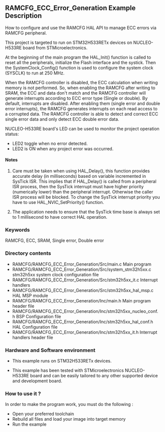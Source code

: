 ## <b>RAMCFG_ECC_Error_Generation Example Description</b>

How to configure and use the RAMCFG HAL API to manage ECC errors via RAMCFG peripheral.

This project is targeted to run on STM32H533RETx devices on NUCLEO-H533RE board from STMicroelectronics.

At the beginning of the main program the HAL_Init() function is called to reset
all the peripherals, initialize the Flash interface and the systick.
Then the SystemClock_Config() function is used to configure the system clock (SYSCLK)
to run at 250 MHz.

When the RAMCFG controller is disabled, the ECC calculation when writing memory is not performed. So, when enabling
the RAMCFG after writing to SRAM, the ECC and data don't match and the RAMCFG controller will generate interrupts
according to ECC error type (Single or double).
By default, interrupts are disabled. After enabling them (single error and double error interrupts), the
RAMCFG generates interrupts on each read access to a corrupted data.
The RAMCFG controller is able to detect and correct ECC single error data and only detect ECC double error data.

NUCLEO-H533RE board's LED can be used to monitor the project operation status:

 - LED2 toggle when no error detected.
 - LED2 is ON when any project error was occurred.

#### <b>Notes</b>

 1. Care must be taken when using HAL_Delay(), this function provides accurate delay (in milliseconds)
    based on variable incremented in SysTick ISR. This implies that if HAL_Delay() is called from
    a peripheral ISR process, then the SysTick interrupt must have higher priority (numerically lower)
    than the peripheral interrupt. Otherwise the caller ISR process will be blocked.
    To change the SysTick interrupt priority you have to use HAL_NVIC_SetPriority() function.

 2. The application needs to ensure that the SysTick time base is always set to 1 millisecond
    to have correct HAL operation.

### <b>Keywords</b>

RAMCFG, ECC, SRAM, Single error, Double error

### <b>Directory contents</b>

  - RAMCFG/RAMCFG_ECC_Error_Generation/Src/main.c                  Main program
  - RAMCFG/RAMCFG_ECC_Error_Generation/Src/system_stm32h5xx.c      stm32h5xx system clock configuration file
  - RAMCFG/RAMCFG_ECC_Error_Generation/Src/stm32h5xx_it.c          Interrupt handlers
  - RAMCFG/RAMCFG_ECC_Error_Generation/Src/stm32h5xx_hal_msp.c     HAL MSP module
  - RAMCFG/RAMCFG_ECC_Error_Generation/Inc/main.h                  Main program header file
  - RAMCFG/RAMCFG_ECC_Error_Generation/Inc/stm32h5xx_nucleo_conf.h BSP Configuration file
  - RAMCFG/RAMCFG_ECC_Error_Generation/Inc/stm32h5xx_hal_conf.h    HAL Configuration file
  - RAMCFG/RAMCFG_ECC_Error_Generation/Inc/stm32h5xx_it.h          Interrupt handlers header file

### <b>Hardware and Software environment</b>

  - This example runs on STM32H533RETx devices.

  - This example has been tested with STMicroelectronics NUCLEO-H533RE
    board and can be easily tailored to any other supported device
    and development board.


### <b>How to use it ?</b>

In order to make the program work, you must do the following :

 - Open your preferred toolchain
 - Rebuild all files and load your image into target memory
 - Run the example

